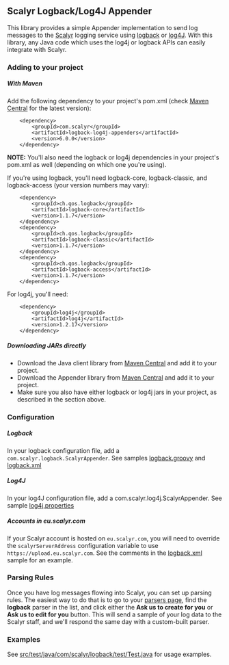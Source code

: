 Scalyr Logback/Log4J Appender
---

This library provides a simple Appender implementation to send log messages to
the [Scalyr](https://www.scalyr.com) logging service using [logback](http://logback.qos.ch/) or [log4J](http://logging.apache.org/log4j/1.2/).
With this library, any Java code which uses the log4j or logback APIs can easily integrate with Scalyr.


### Adding to your project

##### With Maven

Add the following dependency to your project's pom.xml (check [Maven Central](http://search.maven.org/#search%7Cga%7C1%7Cscalyr%20logback-log4j-appenders) for the latest version):

        <dependency>
            <groupId>com.scalyr</groupId>
            <artifactId>logback-log4j-appenders</artifactId>
            <version>6.0.0</version>
        </dependency>

**NOTE:** You'll also need the logback or log4j dependencies in your project's pom.xml as well (depending on which one you're using).

If you're using logback, you'll need logback-core, logback-classic, and logback-access (your version numbers may vary):

        <dependency>
            <groupId>ch.qos.logback</groupId>
            <artifactId>logback-core</artifactId>
            <version>1.1.7</version>
        </dependency>
        <dependency>
            <groupId>ch.qos.logback</groupId>
            <artifactId>logback-classic</artifactId>
            <version>1.1.7</version>
        </dependency>
        <dependency>
            <groupId>ch.qos.logback</groupId>
            <artifactId>logback-access</artifactId>
            <version>1.1.7</version>
        </dependency>

For log4j, you'll need:

        <dependency>
            <groupId>log4j</groupId>
            <artifactId>log4j</artifactId>
            <version>1.2.17</version>
        </dependency>

##### Downloading JARs directly

* Download the Java client library from [Maven Central](https://oss.sonatype.org/content/groups/public/com/scalyr/scalyr-client/6.0.0/scalyr-client-6.0.0.jar) and add it to your project.
* Download the Appender library from [Maven Central](https://oss.sonatype.org/content/groups/public/com/scalyr/logback-log4j-appenders/6.0.0/logback-log4j-appenders-6.0.0.jar) and add it to your project.
* Make sure you also have either logback or log4j jars in your project, as described in the section above.

### Configuration

##### Logback

In your logback configuration file, add a `com.scalyr.logback.ScalyrAppender`. 
See samples [logback.groovy](samples/logback.groovy) and [logback.xml](samples/logback.xml)

##### Log4J

In your log4J configuration file, add a com.scalyr.log4j.ScalyrAppender.
See sample [log4j.properties](samples/log4j.properties)

##### Accounts in eu.scalyr.com

If your Scalyr account is hosted on `eu.scalyr.com`, you will need to override the `scalyrServerAddress` configuration
variable to use `https://upload.eu.scalyr.com`.  See the comments in the [logback.xml](samples/logback.xml) sample for
an example.

### Parsing Rules

Once you have log messages flowing into Scalyr, you can set up parsing rules. The easiest way to do that
is to go to your [parsers page](https://www.scalyr.com/parsers), find the **logback** parser in the list, and click either the **Ask us to create for you** or **Ask us to edit for you** button. This will
send a sample of your log data to the Scalyr staff, and we'll respond the same day with a custom-built parser.

### Examples

See [src/test/java/com/scalyr/logback/test/Test.java](src/test/java/com/scalyr/logback/test/Test.java) for usage examples.
